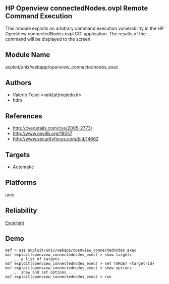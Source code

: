 ## HP Openview connectedNodes.ovpl Remote Command Execution

This module exploits an arbitrary command execution 
vulnerability in the HP OpenView connectedNodes.ovpl CGI 
application. The results of the command will be displayed to 
the screen.


## Module Name
exploit/unix/webapp/openview_connectednodes_exec

## Authors
* Valerio Tesei <valk[at]mojodo.it>
* hdm


## References
* http://cvedetails.com/cve/2005-2773/
* http://www.osvdb.org/19057
* http://www.securityfocus.com/bid/14662



## Targets
* Automatic


## Platforms
unix

## Reliability
[Excellent](https://github.com/rapid7/metasploit-framework/wiki/Exploit-Ranking)

## Demo

```
msf > use exploit/unix/webapp/openview_connectednodes_exec
msf exploit(openview_connectednodes_exec) > show targets
   ... a list of targets ...
msf exploit(openview_connectednodes_exec) > set TARGET <target-id>
msf exploit(openview_connectednodes_exec) > show options
   ... show and set options ...
msf exploit(openview_connectednodes_exec) > run
```
    
    